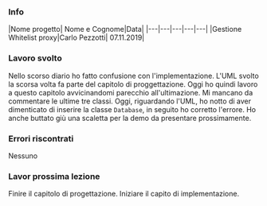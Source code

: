 ### Info
|Nome progetto|   Nome e Cognome|Data|
|---|---|---|---|---|
|Gestione Whitelist proxy|Carlo Pezzotti| 07.11.2019|

### <b>Lavoro svolto</b>
Nello scorso diario ho fatto confusione con l'implementazione. L'UML svolto la scorsa volta fa parte del capitolo di proggettazione. 
Oggi ho quindi lavoro a questo capitolo avvicinandomi parecchio all'ultimazione. Mi mancano da commentare le ultime tre classi.
Oggi, riguardando l'UML, ho notto di aver dimenticato di inserire la classe `Database`, in seguito ho corretto l'errore. 
Ho anche buttato giù una scaletta per la demo da presentare prossimamente.

### <b>Errori riscontrati</b>
Nessuno

### <b>Lavor prossima lezione</b>
Finire il capitolo di progettazione.
Iniziare il capito di implementazione.
